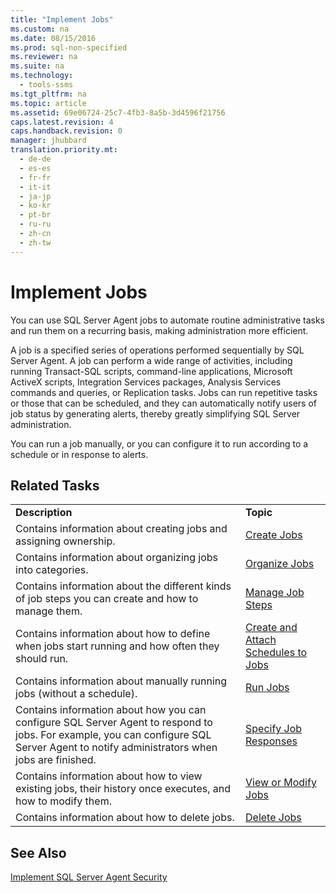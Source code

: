 ```yaml
---
title: "Implement Jobs"
ms.custom: na
ms.date: 08/15/2016
ms.prod: sql-non-specified
ms.reviewer: na
ms.suite: na
ms.technology: 
  - tools-ssms
ms.tgt_pltfrm: na
ms.topic: article
ms.assetid: 69e06724-25c7-4fb3-8a5b-3d4596f21756
caps.latest.revision: 4
caps.handback.revision: 0
manager: jhubbard
translation.priority.mt: 
  - de-de
  - es-es
  - fr-fr
  - it-it
  - ja-jp
  - ko-kr
  - pt-br
  - ru-ru
  - zh-cn
  - zh-tw
---
```

# Implement Jobs
You can use  SQL Server  Agent jobs to automate routine administrative tasks and run them on a recurring basis, making administration more efficient.  
  
A job is a specified series of operations performed sequentially by  SQL Server  Agent. A job can perform a wide range of activities, including running  Transact\-SQL  scripts, command-line applications, Microsoft ActiveX scripts, Integration Services packages, Analysis Services commands and queries, or Replication tasks. Jobs can run repetitive tasks or those that can be scheduled, and they can automatically notify users of job status by generating alerts, thereby greatly simplifying  SQL Server  administration.  
  
You can run a job manually, or you can configure it to run according to a schedule or in response to alerts.  
  
## Related Tasks  
  
|||  
|-|-|  
|**Description**|**Topic**|  
|Contains information about creating jobs and assigning ownership.|[Create Jobs](../content/Create-Jobs.md)|  
|Contains information about organizing jobs into categories.|[Organize Jobs](../content/Organize-Jobs.md)|  
|Contains information about the different kinds of job steps you can create and how to manage them.|[Manage Job Steps](../content/Manage-Job-Steps.md)|  
|Contains information about how to define when jobs start running and how often they should run.|[Create and Attach Schedules to Jobs](../content/Create-and-Attach-Schedules-to-Jobs.md)|  
|Contains information about manually running jobs (without a schedule).|[Run Jobs](../content/Run-Jobs.md)|  
|Contains information about how you can configure  SQL Server  Agent to respond to jobs. For example, you can configure  SQL Server  Agent to notify administrators when jobs are finished.|[Specify Job Responses](../content/Specify-Job-Responses.md)|  
|Contains information about how to view existing jobs, their history once executes, and how to modify them.|[View or Modify Jobs](../content/View-or-Modify-Jobs.md)|  
|Contains information about how to delete jobs.|[Delete Jobs](../content/Delete-Jobs.md)|  
  
## See Also  
[Implement SQL Server Agent Security](../content/Implement-SQL-Server-Agent-Security.md)  
  
